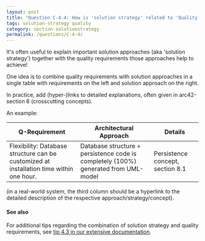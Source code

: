 ```yaml
---
layout: post
title: "Question C-4-4: How is 'solution strategy' related to 'Quality goals' (section 1.2)?"
tags: solution-strategy quality
category: section-solutionstrategy
permalink: /questions/C-4-4/
---
```


It's often useful to explain important solution approaches (aka 'solution strategy')
together with the quality requirements those approaches help to achieve!

One idea is to combine quality requirements with solution approaches in a single
table with requirements on the left and solution approach on the right.

In practice, add (hyper-)links to detailed explanations, often given in arc42-section 8
(crosscutting concepts).


An example:


|Q-Requirement    |Architectural Approach                  |Details        |
|--------------------|----------------------------------------|---------------|
|Flexibility: Database structure can be customized at installation time within one hour. |Database structure + persistence code is completely (100%) generated from UML-model |Persistence concept, section 8.1 |

(in a real-world system, the third column should be a hyperlink to the detailed description
  of the respective approach/strategy/concept).

  
#### See also

For additional tips regarding the combination of solution strategy and quality requirements,
see [tip 4.3 in our extensive documentation](https://docs.arc42.org/tips/4-3/).
